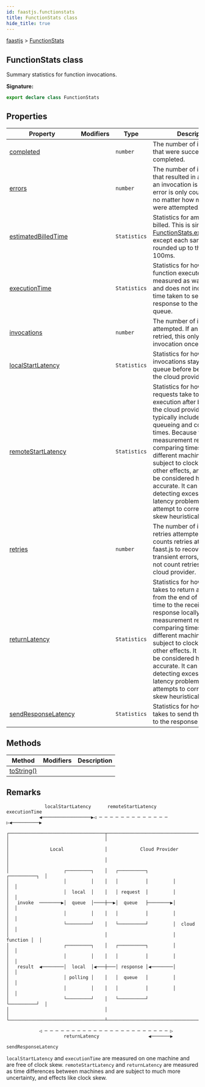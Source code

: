 ```yaml
---
id: faastjs.functionstats
title: FunctionStats class
hide_title: true
---
```

[faastjs](./faastjs.md) &gt; [FunctionStats](./faastjs.functionstats.md)

## FunctionStats class

Summary statistics for function invocations.

<b>Signature:</b>

```typescript
export declare class FunctionStats 
```

## Properties

|  Property | Modifiers | Type | Description |
|  --- | --- | --- | --- |
|  [completed](./faastjs.functionstats.completed.md) |  | <code>number</code> | The number of invocations that were successfully completed. |
|  [errors](./faastjs.functionstats.errors.md) |  | <code>number</code> | The number of invocations that resulted in an error. If an invocation is retried, an error is only counted once, no matter how many retries were attempted. |
|  [estimatedBilledTime](./faastjs.functionstats.estimatedbilledtime.md) |  | <code>Statistics</code> | Statistics for amount of time billed. This is similar to [FunctionStats.executionTime](./faastjs.functionstats.executiontime.md) except each sampled time is rounded up to the next 100ms. |
|  [executionTime](./faastjs.functionstats.executiontime.md) |  | <code>Statistics</code> | Statistics for how long a function executes. This is measured as wall clock time, and does not include the time taken to send the response to the response queue. |
|  [invocations](./faastjs.functionstats.invocations.md) |  | <code>number</code> | The number of invocations attempted. If an invocation is retried, this only counts the invocation once. |
|  [localStartLatency](./faastjs.functionstats.localstartlatency.md) |  | <code>Statistics</code> | Statistics for how long invocations stay in the local queue before being sent to the cloud provider. |
|  [remoteStartLatency](./faastjs.functionstats.remotestartlatency.md) |  | <code>Statistics</code> | Statistics for how long requests take to start execution after being sent to the cloud provider. This typically includes remote queueing and cold start times. Because this measurement requires comparing timestamps from different machines, it is subject to clock skew and other effects, and should not be considered highly accurate. It can be useful for detecting excessively high latency problems. Faast.js attempt to correct for clock skew heuristically. |
|  [retries](./faastjs.functionstats.retries.md) |  | <code>number</code> | The number of invocation retries attempted. This counts retries attempted by faast.js to recover from transient errors, but does not count retries by the cloud provider. |
|  [returnLatency](./faastjs.functionstats.returnlatency.md) |  | <code>Statistics</code> | Statistics for how long it takes to return a response from the end of execution time to the receipt of the response locally. This measurement requires comparing timestamps from different machines, and is subject to clock skew and other effects. It should not be considered highly accurate. It can be useful for detecting excessively high latency problems. Faast.js attempts to correct for clock skew heuristically. |
|  [sendResponseLatency](./faastjs.functionstats.sendresponselatency.md) |  | <code>Statistics</code> | Statistics for how long it takes to send the response to the response queue. |

## Methods

|  Method | Modifiers | Description |
|  --- | --- | --- |
|  [toString()](./faastjs.functionstats.tostring.md) |  |  |

## Remarks


```
              localStartLatency      remoteStartLatency      executionTime
            ◀──────────────────▶◁ ─ ─ ─ ─ ─ ─ ─ ─ ─ ─ ─ ─ ─ ▷◀──────────▶

┌───────────────────────────────────┬──────────────────────────────────────┐
│                                   │                                      │
│               Local               │            Cloud Provider            │
│                                   │                                      │
│                    ┌─────────┐    │   ┌──────────┐         ┌──────────┐  │
│                    │         │    │   │          │         │          │  │
│                    │  local  │    │   │ request  │         │          │  │
│   invoke  ────────▶│  queue  │────┼──▶│  queue   ├────────▶│          │  │
│                    │         │    │   │          │         │          │  │
│                    └─────────┘    │   └──────────┘         │  cloud   │  │
│                                   │                        │ function │  │
│                    ┌─────────┐    │   ┌──────────┐         │          │  │
│                    │         │    │   │          │         │          │  │
│   result  ◀────────│  local  │◀───┼───│ response │◀────────│          │  │
│                    │ polling │    │   │  queue   │         │          │  │
│                    │         │    │   │          │         │          │  │
│                    └─────────┘    │   └──────────┘         └──────────┘  │
│                                   │                                      │
└───────────────────────────────────┴──────────────────────────────────────┘

            ◁ ─ ─ ─ ─ ─ ─ ─ ─ ─ ─ ─ ─ ─ ─ ─ ─ ─ ─ ─ ─ ─ ─ ─ ▷
                     returnLatency                  ◀───────▶
                                                    sendResponseLatency

```
`localStartLatency` and `executionTime` are measured on one machine and are free of clock skew. `remoteStartLatency` and `returnLatency` are measured as time differences between machines and are subject to much more uncertainty, and effects like clock skew.
